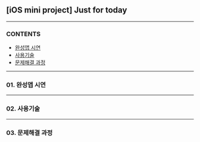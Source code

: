 <br/>

## [iOS mini project] Just for today



---

### CONTENTS

- [완성앱 시연]()
- [사용기술]()
- [문제해결 과정]()

---


### 01. 완성앱 시연


---

### 02. 사용기술


---

### 03. 문제해결 과정







